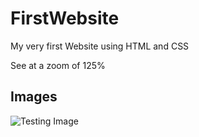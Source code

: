 # FirstWebsite
My very first Website using HTML and CSS

See at a zoom of 125%

## Images

![Testing Image](images/airoplane.jpg)



